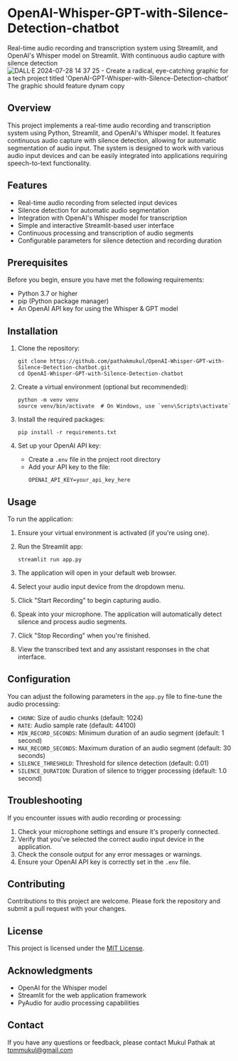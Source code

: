 # OpenAI-Whisper-GPT-with-Silence-Detection-chatbot
Real-time audio recording and transcription system using Streamlit, and OpenAI's Whisper model on Streamlit. With continuous audio capture with silence detection
![DALL·E 2024-07-28 14 37 25 - Create a radical, eye-catching graphic for a tech project titled 'OpenAI-GPT-Whisper-with-Silence-Detection-chatbot'  The graphic should feature dynam copy](https://github.com/user-attachments/assets/3ebba866-c947-4f96-a21a-d11109b3ea81)


## Overview

This project implements a real-time audio recording and transcription system using Python, Streamlit, and OpenAI's Whisper model. It features continuous audio capture with silence detection, allowing for automatic segmentation of audio input. The system is designed to work with various audio input devices and can be easily integrated into applications requiring speech-to-text functionality.

## Features

- Real-time audio recording from selected input devices
- Silence detection for automatic audio segmentation
- Integration with OpenAI's Whisper model for transcription
- Simple and interactive Streamlit-based user interface
- Continuous processing and transcription of audio segments
- Configurable parameters for silence detection and recording duration

## Prerequisites

Before you begin, ensure you have met the following requirements:

- Python 3.7 or higher
- pip (Python package manager)
- An OpenAI API key for using the Whisper & GPT model

## Installation

1. Clone the repository:
   ``` 
   git clone https://github.com/pathakmukul/OpenAI-Whisper-GPT-with-Silence-Detection-chatbot.git
   cd OpenAI-Whisper-GPT-with-Silence-Detection-chatbot
   ```

2. Create a virtual environment (optional but recommended):
   ```
   python -m venv venv
   source venv/bin/activate  # On Windows, use `venv\Scripts\activate`
   ```

3. Install the required packages:
   ```
   pip install -r requirements.txt
   ```

4. Set up your OpenAI API key:
   - Create a `.env` file in the project root directory
   - Add your API key to the file:
     ```
     OPENAI_API_KEY=your_api_key_here
     ```

## Usage

To run the application:

1. Ensure your virtual environment is activated (if you're using one).

2. Run the Streamlit app:
   ```
   streamlit run app.py
   ```

3. The application will open in your default web browser.

4. Select your audio input device from the dropdown menu.

5. Click "Start Recording" to begin capturing audio.

6. Speak into your microphone. The application will automatically detect silence and process audio segments.

7. Click "Stop Recording" when you're finished.

8. View the transcribed text and any assistant responses in the chat interface.

## Configuration

You can adjust the following parameters in the `app.py` file to fine-tune the audio processing:

- `CHUNK`: Size of audio chunks (default: 1024)
- `RATE`: Audio sample rate (default: 44100)
- `MIN_RECORD_SECONDS`: Minimum duration of an audio segment (default: 1 second)
- `MAX_RECORD_SECONDS`: Maximum duration of an audio segment (default: 30 seconds)
- `SILENCE_THRESHOLD`: Threshold for silence detection (default: 0.01)
- `SILENCE_DURATION`: Duration of silence to trigger processing (default: 1.0 second)

## Troubleshooting

If you encounter issues with audio recording or processing:

1. Check your microphone settings and ensure it's properly connected.
2. Verify that you've selected the correct audio input device in the application.
3. Check the console output for any error messages or warnings.
4. Ensure your OpenAI API key is correctly set in the `.env` file.

## Contributing

Contributions to this project are welcome. Please fork the repository and submit a pull request with your changes.

## License

This project is licensed under the [MIT License](LICENSE).

## Acknowledgments

- OpenAI for the Whisper model
- Streamlit for the web application framework
- PyAudio for audio processing capabilities

## Contact

If you have any questions or feedback, please contact Mukul Pathak at tpmmukul@gmail.com
